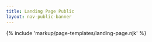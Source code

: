 ```yaml
---
title: Landing Page Public
layout: nav-public-banner
---
```

{% include 'markup/page-templates/landing-page.njk' %}
